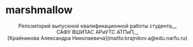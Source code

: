 # marshmallow

<center>Репозиторий выпускной квалификационной работы студента__</center>
<center>САФУ ВШИТАС АРиУТС АТПиП__</center>
<center>[Крайникова Александра Николаевича](mailto:krajnikov.a@edu.narfu.ru)</center>

